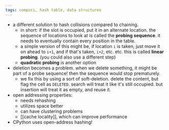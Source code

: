 ```yaml
---
tags: compsci, hash table, data structures
---
```


- a different solution to hash collisions compared to chaining.
	- in short: if the slot is occupied, put it in an alternate location. the sequence of locations to look at is called the **probing sequence**. it needs to eventually contain every position in the table.
	- a simple version of this might be, if location `i` is taken, just move it on ahead to `i+1`, and if that's taken, `i+2`, etc. etc. this is called **linear probing**. (you could also use a different step)
	- **quadratic probing** is another option
- deletion becomes a problem. when we delete something, it might be part of a probe sequence! then the sequence would stop prematurely.
	- we fix this by using a sort of soft-deletion. delete the content, but flag the cell as `DELETED`. search will treat it like it's still occupied. but insertion will treat it as empty, and reuse it.
- open addressing properties:
	- needs rehashing
	- utilizes space better
	- can have clustering problems
	- [[cache locality]], which can improve performance
- CPython uses open-address hashing!